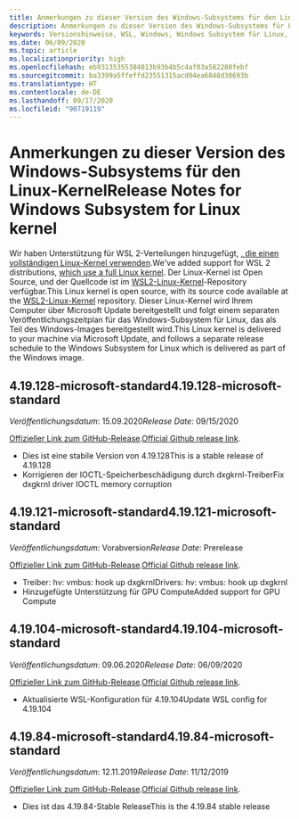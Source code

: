 ```yaml
---
title: Anmerkungen zu dieser Version des Windows-Subsystems für den Linux-Kernel
description: Anmerkungen zu dieser Version des Windows-Subsystems für Linux  Monatlich aktualisiert.
keywords: Versionshinweise, WSL, Windows, Windows Subsystem für Linux, Windows-Subsystem, Ubuntu, Kernel
ms.date: 06/09/2020
ms.topic: article
ms.localizationpriority: high
ms.openlocfilehash: eb93135355384013b93b4b5c4af03a582280febf
ms.sourcegitcommit: ba3399a5ffeffd23551315acd04ea6848d30693b
ms.translationtype: HT
ms.contentlocale: de-DE
ms.lasthandoff: 09/17/2020
ms.locfileid: "90719119"
---
```

# <a name="release-notes-for-windows-subsystem-for-linux-kernel"></a><span data-ttu-id="af4f8-105">Anmerkungen zu dieser Version des Windows-Subsystems für den Linux-Kernel</span><span class="sxs-lookup"><span data-stu-id="af4f8-105">Release Notes for Windows Subsystem for Linux kernel</span></span>

<span data-ttu-id="af4f8-106">Wir haben Unterstützung für WSL 2-Verteilungen hinzugefügt, [, die einen vollständigen Linux-Kernel verwenden](https://devblogs.microsoft.com/commandline/shipping-a-linux-kernel-with-windows/).</span><span class="sxs-lookup"><span data-stu-id="af4f8-106">We've added support for WSL 2 distributions, [which use a full Linux kernel](https://devblogs.microsoft.com/commandline/shipping-a-linux-kernel-with-windows/).</span></span> <span data-ttu-id="af4f8-107">Der Linux-Kernel ist Open Source, und der Quellcode ist im [WSL2-Linux-Kernel](https://github.com/microsoft/WSL2-Linux-Kernel)-Repository verfügbar.</span><span class="sxs-lookup"><span data-stu-id="af4f8-107">This Linux kernel is open source, with its source code available at the [WSL2-Linux-Kernel](https://github.com/microsoft/WSL2-Linux-Kernel) repository.</span></span> <span data-ttu-id="af4f8-108">Dieser Linux-Kernel wird Ihrem Computer über Microsoft Update bereitgestellt und folgt einem separaten Veröffentlichungszeitplan für das Windows-Subsystem für Linux, das als Teil des Windows-Images bereitgestellt wird.</span><span class="sxs-lookup"><span data-stu-id="af4f8-108">This Linux kernel is delivered to your machine via Microsoft Update, and follows a separate release schedule to the Windows Subsystem for Linux which is delivered as part of the Windows image.</span></span>

## <a name="419128-microsoft-standard"></a><span data-ttu-id="af4f8-109">4.19.128-microsoft-standard</span><span class="sxs-lookup"><span data-stu-id="af4f8-109">4.19.128-microsoft-standard</span></span>
<span data-ttu-id="af4f8-110">*Veröffentlichungsdatum*: 15.09.2020</span><span class="sxs-lookup"><span data-stu-id="af4f8-110">*Release Date*: 09/15/2020</span></span>

<span data-ttu-id="af4f8-111">[Offizieller Link zum GitHub-Release](https://github.com/microsoft/WSL2-Linux-Kernel/releases/tag/4.19.128-microsoft-standard).</span><span class="sxs-lookup"><span data-stu-id="af4f8-111">[Official Github release link](https://github.com/microsoft/WSL2-Linux-Kernel/releases/tag/4.19.128-microsoft-standard).</span></span>

* <span data-ttu-id="af4f8-112">Dies ist eine stabile Version von 4.19.128</span><span class="sxs-lookup"><span data-stu-id="af4f8-112">This is a stable release of 4.19.128</span></span>
* <span data-ttu-id="af4f8-113">Korrigieren der IOCTL-Speicherbeschädigung durch dxgkrnl-Treiber</span><span class="sxs-lookup"><span data-stu-id="af4f8-113">Fix dxgkrnl driver IOCTL memory corruption</span></span>

## <a name="419121-microsoft-standard"></a><span data-ttu-id="af4f8-114">4.19.121-microsoft-standard</span><span class="sxs-lookup"><span data-stu-id="af4f8-114">4.19.121-microsoft-standard</span></span>
<span data-ttu-id="af4f8-115">*Veröffentlichungsdatum*: Vorabversion</span><span class="sxs-lookup"><span data-stu-id="af4f8-115">*Release Date*: Prerelease</span></span>

<span data-ttu-id="af4f8-116">[Offizieller Link zum GitHub-Release](https://github.com/microsoft/WSL2-Linux-Kernel/releases/tag/4.19.121-microsoft-standard).</span><span class="sxs-lookup"><span data-stu-id="af4f8-116">[Official Github release link](https://github.com/microsoft/WSL2-Linux-Kernel/releases/tag/4.19.121-microsoft-standard).</span></span>

* <span data-ttu-id="af4f8-117">Treiber: hv: vmbus: hook up dxgkrnl</span><span class="sxs-lookup"><span data-stu-id="af4f8-117">Drivers: hv: vmbus: hook up dxgkrnl</span></span>
* <span data-ttu-id="af4f8-118">Hinzugefügte Unterstützung für GPU Compute</span><span class="sxs-lookup"><span data-stu-id="af4f8-118">Added support for GPU Compute</span></span>

## <a name="419104-microsoft-standard"></a><span data-ttu-id="af4f8-119">4.19.104-microsoft-standard</span><span class="sxs-lookup"><span data-stu-id="af4f8-119">4.19.104-microsoft-standard</span></span>
<span data-ttu-id="af4f8-120">*Veröffentlichungsdatum*: 09.06.2020</span><span class="sxs-lookup"><span data-stu-id="af4f8-120">*Release Date*: 06/09/2020</span></span> 

<span data-ttu-id="af4f8-121">[Offizieller Link zum GitHub-Release](https://github.com/microsoft/WSL2-Linux-Kernel/releases/tag/4.19.104-microsoft-standard).</span><span class="sxs-lookup"><span data-stu-id="af4f8-121">[Official Github release link](https://github.com/microsoft/WSL2-Linux-Kernel/releases/tag/4.19.104-microsoft-standard).</span></span>

* <span data-ttu-id="af4f8-122">Aktualisierte WSL-Konfiguration für 4.19.104</span><span class="sxs-lookup"><span data-stu-id="af4f8-122">Update WSL config for 4.19.104</span></span>

## <a name="41984-microsoft-standard"></a><span data-ttu-id="af4f8-123">4.19.84-microsoft-standard</span><span class="sxs-lookup"><span data-stu-id="af4f8-123">4.19.84-microsoft-standard</span></span>
<span data-ttu-id="af4f8-124">*Veröffentlichungsdatum*: 12.11.2019</span><span class="sxs-lookup"><span data-stu-id="af4f8-124">*Release Date*: 11/12/2019</span></span> 

<span data-ttu-id="af4f8-125">[Offizieller Link zum GitHub-Release](https://github.com/microsoft/WSL2-Linux-Kernel/releases/tag/4.19.84-microsoft-standard).</span><span class="sxs-lookup"><span data-stu-id="af4f8-125">[Official Github release link](https://github.com/microsoft/WSL2-Linux-Kernel/releases/tag/4.19.84-microsoft-standard).</span></span>

* <span data-ttu-id="af4f8-126">Dies ist das 4.19.84-Stable Release</span><span class="sxs-lookup"><span data-stu-id="af4f8-126">This is the 4.19.84 stable release</span></span>

